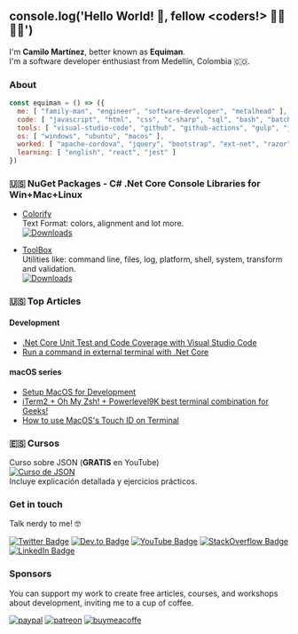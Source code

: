 ## console.log('Hello World! 👋, fellow <coders!> 👩‍💻👨‍💻') 

I'm **Camilo Martínez**, better known as **Equiman**.  
I'm a software developer enthusiast from Medellín, Colombia 🇨🇴.

### About

```javascript
const equiman = () => ({
  me: [ "family-man", "engineer", "software-developer", "metalhead" ],
  code: [ "javascript", "html", "css", "c-sharp", "sql", "bash", "batch" ],
  tools: [ "visual-studio-code", "github", "github-actions", "gulp", "jenkins", "gimp", "sonar-qube" ],
  os: [ "windows", "ubuntu", "macos" ],
  worked: [ "apache-cordova", "jquery", "bootstrap", "ext-net", "razor", "sql-server", "mysql", "excel" ],
  learning: [ "english", "react", "jest" ]
})
```

### 🇺🇸 NuGet Packages - C# .Net Core Console Libraries for Win+Mac+Linux

- [Colorify](https://github.com/deinsoftware/colorify)  
  Text Format: colors, alignment and lot more.  
  [![Downloads](https://img.shields.io/nuget/dt/dein.Colorify.svg)](https://www.nuget.org/packages/dein.Colorify/)

- [ToolBox](https://github.com/deinsoftware/toolbox)  
  Utilities like: command line, files, log, platform, shell, system, transform and validation.  
  [![Downloads](https://img.shields.io/nuget/dt/dein.Toolbox.svg)](https://www.nuget.org/packages/dein.Toolbox/)

### 🇺🇸 Top Articles

#### Development

- [.Net Core Unit Test and Code Coverage with Visual Studio Code](https://dev.to/equiman/net-core-unit-test-and-code-coverage-with-visual-studio-code-37bp)
- [Run a command in external terminal with .Net Core](https://dev.to/equiman/run-a-command-in-external-terminal-with-net-core-d4l)

#### macOS series

- [Setup MacOS for Development](https://dev.to/equiman/setup-macos-for-development-3kc2)
- [iTerm2 + Oh My Zsh! + Powerlevel9K best terminal combination for Geeks!](https://dev.to/equiman/iterm2--oh-my-zsh--powerlevel9k-best-terminal-combination-for-geeks-58l5)
- [How to use MacOS's Touch ID on Terminal](https://dev.to/equiman/how-to-use-macos-s-touch-id-on-terminal-5fhg)

### 🇪🇸 Cursos

Curso sobre JSON (**GRATIS** en YouTube)  
[![Curso de JSON](https://img.youtube.com/vi/JJFXgEpcGbg/mqdefault.jpg)](https://www.youtube.com/playlist?list=PLrDTf5qnZdEAiHO19QB9hq5QXAef1h8oY)  
Incluye explicación detallada y ejercicios prácticos.

### Get in touch

Talk nerdy to me! 🤓

[![Twitter Badge](https://img.shields.io/badge/-@equiman-gray?style=flat&labelColor=1DA1F2&logo=twitter&logoColor=white&link=https://twitter.com/equiman)](https://twitter.com/equiman)
[![Dev.to Badge](https://img.shields.io/badge/-@equiman-gray?style=flat&labelColor=0A0A0A&logo=dev.to&logoColor=white&link=https://dev.to/equiman)](https://dev.to/equiman)
[![YouTube Badge](https://img.shields.io/badge/-@equimancho-gray?style=flat&labelColor=FF0000&logo=youtube&logoColor=white&link=https://youtube.com/c//equimancho)](https://youtube.com/c//equimancho)
[![StackOverflow Badge](https://img.shields.io/badge/-@equiman-gray?style=flat&labelColor=FE7A16&logo=stackoverflow&logoColor=white&link=https://stackoverflow.com/story/equiman)](https://stackoverflow.com/story/equiman)
[![LinkedIn Badge](https://img.shields.io/badge/-@equiman-gray?style=flat&labelColor=0077B5&logo=linkedin&logoColor=white&link=https://linkedin.com/in/equiman)](https://linkedin.com/in/equiman)

### Sponsors

You can support my work to create free articles, courses, and workshops about development, inviting me to a cup of coffee.

[![paypal](https://img.shields.io/badge/-PayPal-gray?style=flat&labelColor=00457C&logo=paypal&logoColor=white&link=https://paypal.me/equiman/3)](https://paypal.me/equiman/3)
[![patreon](https://img.shields.io/badge/-Patreon-gray?style=flat&labelColor=052d49&logo=patreon&logoColor=F96854&link=https://patreon.com/equiman)](https://patreon.com/equiman)
[![buymeacoffe](https://img.shields.io/badge/-Buy%20Me%20A%20Coffee-gray?style=flat&labelColor=FF813F&logo=buy-me-a-coffee&logoColor=white&link=https://buymeacoff.ee/equiman)](https://buymeacoff.ee/equiman)
